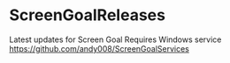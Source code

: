 # ScreenGoalReleases
Latest updates for Screen Goal
Requires Windows service https://github.com/andy008/ScreenGoalServices
